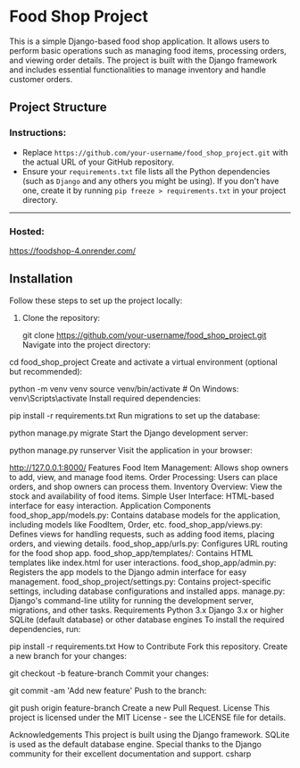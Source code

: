 # Food Shop Project

This is a simple Django-based food shop application. It allows users to perform basic operations such as managing food items, processing orders, and viewing order details. The project is built with the Django framework and includes essential functionalities to manage inventory and handle customer orders.

## Project Structure

### Instructions:
- Replace `https://github.com/your-username/food_shop_project.git` with the actual URL of your GitHub repository.
- Ensure your `requirements.txt` file lists all the Python dependencies (such as `Django` and any others you might be using). If you don't have one, create it by running `pip freeze > requirements.txt` in your project directory.

---
### Hosted:
https://foodshop-4.onrender.com/

## Installation

Follow these steps to set up the project locally:

1. Clone the repository:
 
   git clone https://github.com/your-username/food_shop_project.git
Navigate into the project directory:

cd food_shop_project
Create and activate a virtual environment (optional but recommended):

python -m venv venv
source venv/bin/activate   # On Windows: venv\Scripts\activate
Install required dependencies:


pip install -r requirements.txt
Run migrations to set up the database:


python manage.py migrate
Start the Django development server:


python manage.py runserver
Visit the application in your browser:


http://127.0.0.1:8000/
Features
Food Item Management: Allows shop owners to add, view, and manage food items.
Order Processing: Users can place orders, and shop owners can process them.
Inventory Overview: View the stock and availability of food items.
Simple User Interface: HTML-based interface for easy interaction.
Application Components
food_shop_app/models.py: Contains database models for the application, including models like FoodItem, Order, etc.
food_shop_app/views.py: Defines views for handling requests, such as adding food items, placing orders, and viewing details.
food_shop_app/urls.py: Configures URL routing for the food shop app.
food_shop_app/templates/: Contains HTML templates like index.html for user interactions.
food_shop_app/admin.py: Registers the app models to the Django admin interface for easy management.
food_shop_project/settings.py: Contains project-specific settings, including database configurations and installed apps.
manage.py: Django's command-line utility for running the development server, migrations, and other tasks.
Requirements
Python 3.x
Django 3.x or higher
SQLite (default database) or other database engines
To install the required dependencies, run:


pip install -r requirements.txt
How to Contribute
Fork this repository.
Create a new branch for your changes:

git checkout -b feature-branch
Commit your changes:

git commit -am 'Add new feature'
Push to the branch:

git push origin feature-branch
Create a new Pull Request.
License
This project is licensed under the MIT License - see the LICENSE file for details.

Acknowledgements
This project is built using the Django framework.
SQLite is used as the default database engine.
Special thanks to the Django community for their excellent documentation and support.
csharp





